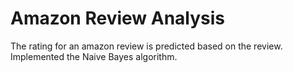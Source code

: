 # Amazon Review Analysis

The rating for an amazon review is predicted based on the review. Implemented the Naive Bayes algorithm. 
